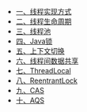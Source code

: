 <!-- TOC -->
- [一、线程实现方式](#一线程实现方式)
- [二、线程生命周期](#二线程生命周期)
- [三、线程池](#三线程池)
- [四、Java锁](#四Java锁)
- [五、上下文切换](#五上下文切换)
- [六、线程间数据共享](#六线程间数据共享)
- [七、ThreadLocal](#七ThreadLocal)
- [八、ReentrantLock](#八ReentrantLock)
- [九、CAS](#九CAS)
- [十、AQS](#十AQS)
<!-- TOC -->
